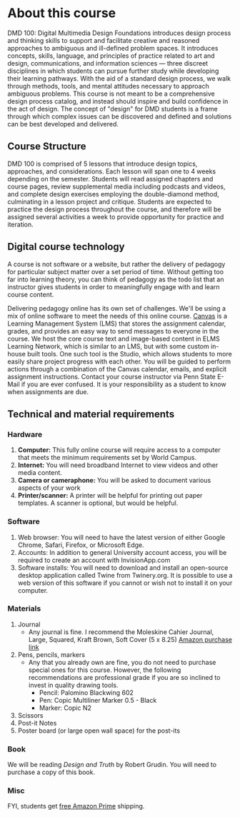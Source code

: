 # About this course

DMD 100: Digital Multimedia Design Foundations introduces design process and thinking skills to support and facilitate creative and reasoned approaches to ambiguous and ill-defined problem spaces. It introduces concepts, skills, language, and principles of practice related to art and design, communications, and information sciences — three discreet disciplines in which students can pursue further study while developing their learning pathways. With the aid of a standard design process, we walk through methods, tools, and mental attitudes necessary to approach ambiguous problems. This course is not meant to be a comprehensive design process catalog, and instead should inspire and build confidence in the act of design. The concept of "design" for DMD students is a frame through which complex issues can be discovered and defined and solutions can be best developed and delivered.

## Course Structure

DMD 100 is comprised of 5 lessons that introduce design topics, approaches, and considerations. Each lesson will span one to 4 weeks depending on the semester. Students will read assigned chapters and course pages, review supplemental media including podcasts and videos, and complete design exercises employing the double-diamond method, culminating in a lesson project and critique. Students are expected to practice the design process throughout the course, and therefore will be assigned several activities a week to provide opportunity for practice and iteration.

## Digital course technology

A course is not software or a website, but rather the delivery of pedagogy for particular subject matter over a set period of time. Without getting too far into learning theory, you can think of pedagogy as the todo list that an instructor gives students in order to meaningfully engage with and learn course content.
  
Delivering pedagogy online has its own set of challenges. We'll be using  a mix of online software to meet the needs of this online course. [Canvas](http://canvas.psu.edu) is a Learning Management System (LMS) that stores the assignment calendar, grades, and provides an easy way to send messages to everyone in the course. We host the core course text and image-based content in ELMS Learning Network, which is similar to an LMS, but with some custom in-house built tools. One such tool is the Studio, which allows students to more easily share project progress with each other. You will be guided to perform actions through a combination of the Canvas calendar, emails, and explicit assignment instructions. Contact your course instructor via Penn State E-Mail if you are ever confused. It is your responsibility as a student to know when assignments are due.

## Technical and material requirements
### Hardware

1. **Computer:** This fully online course will require access to a computer that meets the minimum requirements set by World Campus.
2. **Internet:** You will need broadband Internet to view videos and other media content.
3. **Camera or cameraphone:** You will be asked to document various aspects of your work
4. **Printer/scanner:** A printer will be helpful for printing out paper templates. A scanner is optional, but would be helpful.

### Software

1. Web browser: You will need to have the latest version of either Google Chrome, Safari, Firefox, or Microsoft Edge.
2. Accounts: In addition to general University account access, you will be required to create an account with InvisionApp.com
3. Software installs: You will need to download and install an open-source desktop application called Twine from Twinery.org. It is possible to use a web version of this software if you cannot or wish not to install it on your computer.

### Materials

1. Journal 
   * Any journal is fine. I recommend the Moleskine Cahier Journal, Large, Squared, Kraft Brown, Soft Cover \(5 x 8.25\) [Amazon purchase link](https://www.amazon.com/Moleskine-Cahier-Journal-Large-Squared/dp/8883704991)
2. Pens, pencils, markers
   * Any that you already own are fine, you do not need to purchase special ones for this course. However, the following recommendations are professional grade if you are so inclined to invest in quality drawing tools.
      * Pencil: Palomino Blackwing 602
      * Pen: Copic Multiliner Marker 0.5 - Black
      * Marker: Copic N2 
3. Scissors
4. Post-it Notes
5. Poster board \(or large open wall space\) for the post-its

### Book

We will be reading _Design and Truth_ by Robert Grudin. You will need to purchase a copy of this book.

### Misc

FYI, students get [free Amazon Prime](https://www.amazon.com/gp/help/customer/display.html?nodeId=201133690) shipping.


